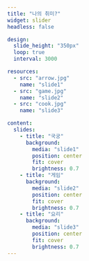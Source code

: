 ```yaml
---
title: "나의 취미?"
widget: slider
headless: false

design:
  slide_height: "350px"
  loop: true
  interval: 3000

resources:
  - src: "arrow.jpg"
    name: "slide1"
  - src: "game.jpg"
    name: "slide2"
  - src: "cook.jpg"
    name: "slide3"

content:
  slides:
    - title: "국궁"
      background:
        media: "slide1"
        position: center
        fit: cover
        brightness: 0.7
    - title: "게임"
      background:
        media: "slide2"
        position: center
        fit: cover
        brightness: 0.7
    - title: "요리"
      background:
        media: "slide3"
        position: center
        fit: cover
        brightness: 0.7
---
```

